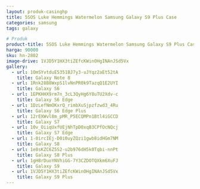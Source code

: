 ```yaml
---
layout: produk-casinghp
title: 5SOS Luke Hemmings Watermelon Samsung Galaxy S9 Plus Case
categories: samsung
tags: galaxy

# Produk
product-title: 5SOS Luke Hemmings Watermelon Samsung Galaxy S9 Plus Case
harga: 90000
sku: hn-2802
image-drive: 1VJD5Y1HX3tiZEfcKWinOHgINAnJSd5Vx
gallery:
  - url: 1OmSYvtduE5351BJ7y3-uJYqz2aEt52tA
    title: Galaxy Note 8
  - url: 1Rnk28B8WxpS1lvNnPR0k9TazqQ1E2UYI
    title: Galaxy S6
  - url: 1EPKHHX9rm7n_3cL3QyHg6Y8uTU2Xdv-c
    title: Galaxy S6 Edge
  - url: 1DzLefNmOKxrQ_rimbXuSjpzfzwd3_4Ru
    title: Galaxy S6 Edge Plus
  - url: 12rEXWvl8m_pMR_P5ECQMPn1Btl4iGCCD
    title: Galaxy S7
  - url: 10v_OiiqUxfUEjNhTpD0xqB3CPfOcNQcj
    title: Galaxy S7 Edge
  - url: 1-0ircIEj-D0i0uyZQzi1gwb8idHGm7NM
    title: Galaxy S8
  - url: 1e8sKZC6Z5S2-u2b976dH5k0Tqbi-nnPt
    title: Galaxy S8 Plus
  - url: 1gH8rDuoYNVhiGG-7Y3CZDOTQXkm6XuFJ
    title: Galaxy S9
  - url: 1VJD5Y1HX3tiZEfcKWinOHgINAnJSd5Vx
    title: Galaxy S9 Plus
---
```

